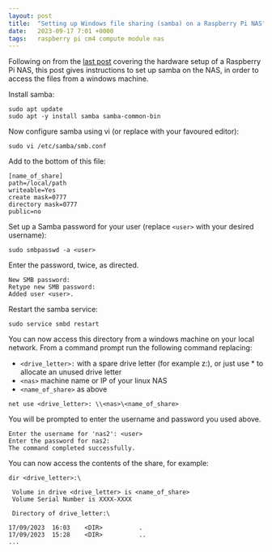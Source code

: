 ```yaml
---
layout: post
title:  "Setting up Windows file sharing (samba) on a Raspberry Pi NAS"
date:   2023-09-17 7:01 +0000
tags:   raspberry pi cm4 compute module nas
---
```


Following on from the [last post](cm4-m.2-sata) covering the hardware setup of a Raspberry Pi NAS, this post gives instructions to set up samba on the NAS, in order to access the files from a windows machine.

Install samba:

```
sudo apt update
sudo apt -y install samba samba-common-bin
```

Now configure samba using vi (or replace with your favoured editor):

```
sudo vi /etc/samba/smb.conf
```

Add to the bottom of this file:

```
[name_of_share]
path=/local/path
writeable=Yes
create mask=0777
directory mask=0777
public=no
```

Set up a Samba password for your user (replace ```<user>``` with your desired username):
```
sudo smbpasswd -a <user>
```

Enter the password, twice, as directed.

```
New SMB password:
Retype new SMB password:
Added user <user>.
```

Restart the samba service:

```
sudo service smbd restart
```

You can now access this directory from a windows machine on your local network.  From a command prompt run the following command replacing:
* ```<drive_letter>:``` with a spare drive letter (for example z:), or just use * to allocate an unused drive letter
* ```<nas>``` machine name or IP of your linux NAS
* ```<name_of_share>``` as above

```
net use <drive_letter>: \\<nas>\<name_of_share>
```

You will be prompted to enter the username and password you used above.

```
Enter the username for 'nas2': <user>
Enter the password for nas2:
The command completed successfully.
```

You can now access the contents of the share, for example:

```
dir <drive_letter>:\
```

```
 Volume in drive <drive_letter> is <name_of_share>
 Volume Serial Number is XXXX-XXXX

 Directory of drive_letter:\

17/09/2023  16:03    <DIR>          .
17/09/2023  15:28    <DIR>          ..
...
```